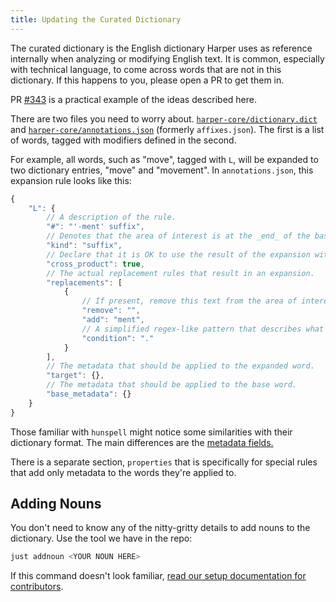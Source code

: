 ```yaml
---
title: Updating the Curated Dictionary
---
```


The curated dictionary is the English dictionary Harper uses as reference internally when analyzing or modifying English text.
It is common, especially with technical language, to come across words that are not in this dictionary.
If this happens to you, please open a PR to get them in.

PR [#343](https://github.com/Automattic/harper/pull/343) is a practical example of the ideas described here.

There are two files you need to worry about.
[`harper-core/dictionary.dict`](https://github.com/Automattic/harper/blob/master/harper-core/dictionary.dict) and [`harper-core/annotations.json`](https://github.com/Automattic/harper/blob/master/harper-core/annotations.json) (formerly `affixes.json`).
The first is a list of words, tagged with modifiers defined in the second.

For example, all words, such as "move", tagged with `L`, will be expanded to two dictionary entries, "move" and "movement".
In `annotations.json`, this expansion rule looks like this:

```js title=annotations.json
{
	"L": {
		// A description of the rule.
		"#": "'-ment' suffix",
        // Denotes that the area of interest is at the _end_ of the base word.
		"kind": "suffix",
        // Declare that it is OK to use the result of the expansion with other expansions.
		"cross_product": true,
        // The actual replacement rules that result in an expansion.
		"replacements": [
			{
                // If present, remove this text from the area of interest before expansion.
				"remove": "",
				"add": "ment",
                // A simplified regex-like pattern that describes what the area of interest must look like in order for this particular replacement to be applied.
				"condition": "."
			}
		],
        // The metadata that should be applied to the expanded word.
		"target": {},
        // The metadata that should be applied to the base word.
		"base_metadata": {}
	}
}
```

Those familiar with `hunspell` might notice some similarities with their dictionary format.
The main differences are the [metadata fields.](https://docs.rs/harper-core/latest/harper_core/lexeme_metadata/struct.LexemeMetadata.html)

There is a separate section, `properties` that is specifically for special rules that add only metadata to the words they're applied to.

## Adding Nouns

You don't need to know any of the nitty-gritty details to add nouns to the dictionary.
Use the tool we have in the repo:

```bash
just addnoun <YOUR NOUN HERE>
```

If this command doesn't look familiar, [read our setup documentation for contributors](./environment).

